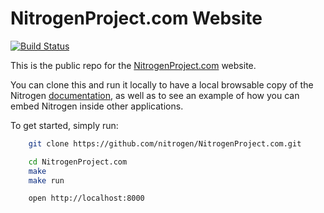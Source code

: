 # NitrogenProject.com Website

[![Build Status](https://travis-ci.org/nitrogen/NitrogenProject.com.png?branch=master)](https://travis-ci.org/nitrogen/NitrogenProject.com)

This is the public repo for the
[NitrogenProject.com](http://nitrogenproject.com) website. 

You can clone this and run it locally to have a local browsable copy of the
Nitrogen [documentation](http://nitrogenproject.com/doc/index.html), as well as
to see an example of how you can embed Nitrogen inside other applications.

To get started, simply run:

```bash
    git clone https://github.com/nitrogen/NitrogenProject.com.git

    cd NitrogenProject.com
    make
    make run

    open http://localhost:8000
```
